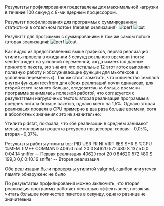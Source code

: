 Результаты профилирования представлены для максимальной нагрузки в течение 100 секунд с 8-ми ядерным процессором.

Результат профилирования для программы с суммированием статистики в отдельном потоке (первая реализация):
![perf](https://github.com/Gorruy/sniffer/assets/83616301/0b959292-55b3-47fd-96b1-1009f93ca9e4)
![out](https://github.com/Gorruy/sniffer/assets/83616301/cf583924-5cf0-477b-9aa6-9ccdce6a21b1)

Результат для программы с суммированием в том же самом потоке (вторая реализация):
![perf](https://github.com/Gorruy/sniffer/assets/83616301/9a23e59e-ef8c-4368-ae8f-ea413a068829)
![out](https://github.com/Gorruy/sniffer/assets/83616301/7124a245-852c-4352-95bb-2986da12a5c7)

Как видно из предоставленных выше графиков, первая реализация утилиты провела в ожидании 8 секунд реального времени (поток sender'а ждет на условной переменной, когда изменятся данные принятого пакета, это значит, что остальные 12 этот поток выполнял полезную работу и обслуживающие функции для мьютексов и условных переменных). Так же стоит заметить, что количество семплов внутри функции recvfrom для обоих реализаций почти одинаково, для второй взято немного больше, следовательно больше времени программа занималась полезной работой, что согласуется с результатами нагрузочных тестов: вторая реализация программы в среднем читала больше пакетов, однако всего на 1,5%. Однако вторая реализация провела в CPU примерно в два раза больше времени, хотя в абсолютных значениях это не значительно:

Утилита pidstat, показала, что обе реализации в среднем занимают меньше половины процента ресурсов процессора: первая - 0,05%, вторая - 0,37%.

Результаты работы утилиты top:
   PID   USR      PR   NI   VIRT    RES    SHR S  %CPU   %MEM   TIME+  COMMAND
  40620 root      20   0   84620    572    480 S 137,5   0,0   0:04.14 sniffer  -- Первая реализация
  40620 root      20   0   84620    572    480 S 199,3   0,0   0:10.16 sniffer  -- Вторая реализация
  
Обе реализации были проверены утилитой valgrind, ошибок или утечек памяти обнаружено не было
  
По результатам профилирования можно заключить, что вторая реализация программы работает несколько эффективнее, позволяя читать большее количество пакетов в секунду, однако разница не значительна.
